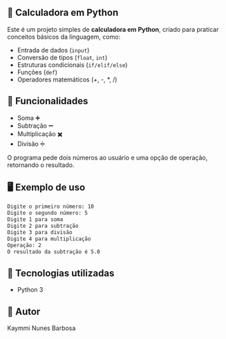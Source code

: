 ## 🧮 Calculadora em Python

Este é um projeto simples de **calculadora em Python**, criado para praticar conceitos básicos da linguagem, como:

- Entrada de dados (`input`)
- Conversão de tipos (`float`, `int`)
- Estruturas condicionais (`if/elif/else`)
- Funções (`def`)
- Operadores matemáticos (+, -, *, /)

## 🚀 Funcionalidades

- Soma ➕  
- Subtração ➖  
- Multiplicação ✖️  
- Divisão ➗  

O programa pede dois números ao usuário e uma opção de operação, retornando o resultado.

## 🖥️ Exemplo de uso

```bash
Digite o primeiro número: 10
Digite o segundo número: 5
Digite 1 para soma
Digite 2 para subtração
Digite 3 para divisão
Digite 4 para multiplicação
Operação: 2
O resultado da subtração é 5.0
```

## 🔧 Tecnologias utilizadas

- Python 3

## 👤 Autor

Kaymmi Nunes Barbosa